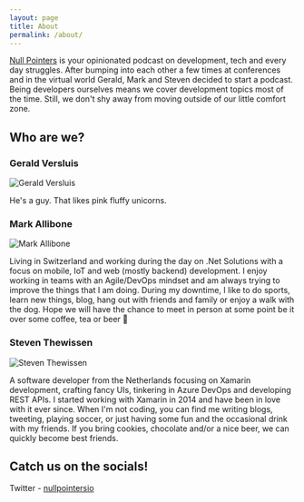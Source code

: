 ```yaml
---
layout: page
title: About
permalink: /about/
---
```


[Null Pointers](https://nullpointers.io) is your opinionated podcast on development, tech and every day struggles. After bumping into each other a few times at conferences and in the virtual world Gerald, Mark and Steven decided to start a podcast. Being developers ourselves means we cover development topics most of the time. Still, we don't shy away from moving outside of our little comfort zone.

## Who are we?

### Gerald Versluis

<img src="{{ site.baseurl }}/images/gerald.png" alt="Gerald Versluis" class="muh-avatar" />

He's a guy. That likes pink fluffy unicorns.

### Mark Allibone

<img src="{{ site.baseurl }}/images/mark.png" alt="Mark Allibone" class="muh-avatar" />

Living in Switzerland and working during the day on .Net Solutions with a focus on mobile, IoT and web (mostly backend) development. I enjoy working in teams with an Agile/DevOps mindset and am always trying to improve the things that I am doing.
During my downtime, I like to do sports, learn new things, blog, hang out with friends and family or enjoy a walk with the dog.
Hope we will have the chance to meet in person at some point be it over some coffee, tea or beer 🙂

### Steven Thewissen

<img src="{{ site.baseurl }}/images/steven.png" alt="Steven Thewissen" class="muh-avatar" />

A software developer from the Netherlands focusing on Xamarin development, crafting fancy UIs, tinkering in Azure DevOps and developing REST APIs. I started working with Xamarin in 2014 and have been in love with it ever since. When I'm not coding, you can find me writing blogs, tweeting, playing soccer, or just having some fun and the occasional drink with my friends. If you bring cookies, chocolate and/or a nice beer, we can quickly become best friends.

## Catch us on the socials!

Twitter - [nullpointersio](https://www.twitter.com/nullpointersio)
